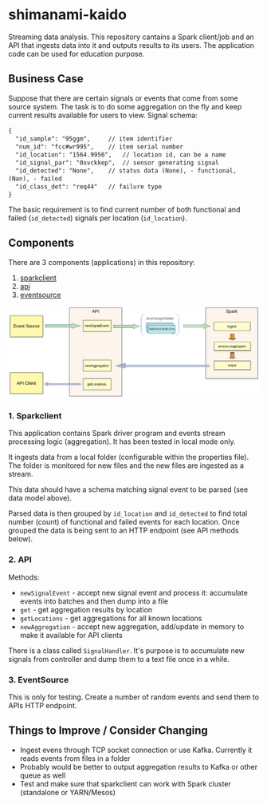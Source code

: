 # shimanami-kaido
Streaming data analysis.
This repository cantains a Spark client/job and an API that ingests data into it and outputs results to its users.
The application code can be used for education purpose.

## Business Case
Suppose that there are certain signals or events that come from some source system. The task is to do some aggregation on the fly and keep current results available for users to view.
Signal schema:

```
{
  "id_sample": "95ggm", 	// item identifier
  "num_id": "fcc#wr995", 	// item serial number
  "id_location": "1564.9956", 	// location id, can be a name
  "id_signal_par": "0xvckkep",	// sensor generating signal
  "id_detected": "None", 	// status data (None), - functional, (Nan), - failed
  "id_class_det": "req44"	// failure type
}
```

The basic requirement is to find current number of both functional and failed (`id_detected`) signals per location (`id_location`).


## Components
There are 3 components (applications) in this repository:
1. [sparkclient](https://github.com/oleglukin/shimanami-kaido/tree/master/java/sparkclient)
2. [api](https://github.com/oleglukin/shimanami-kaido/tree/master/java/api)
3. [eventsource](https://github.com/oleglukin/shimanami-kaido/tree/master/java/eventsource)


![Components](./components.png)


### 1. Sparkclient
This application contains Spark driver program and events stream processing logic (aggregation). It has been tested in local mode only.

It ingests data from a local folder (configurable within the properties file). The folder is monitored for new files and the new files are ingested as a stream.

This data should have a schema matching signal event to be parsed (see data model above).

Parsed data is then grouped by `id_location` and `id_detected` to find total number (count) of functional and failed events for each location.
Once grouped the data is being sent to an HTTP endpoint (see API methods below).

### 2. API
Methods:
- `newSignalEvent` - accept new signal event and process it: accumulate events into batches and then dump into a file
- `get` - get aggregation results by location
- `getLocations` - get aggregations for all known locations
- `newAggregation` - accept new aggregation, add/update in memory to make it available for API clients

There is a class called `SignalHandler`. It's purpose is to accumulate new signals from controller and dump them to a text file once in a while.

### 3. EventSource
This is only for testing. Create a number of random events and send them to APIs HTTP endpoint.


## Things to Improve / Consider Changing
- Ingest evens through TCP socket connection or use Kafka. Currently it reads events from  files in a folder
- Probably would be better to output aggregation results to Kafka or other queue as well
- Test and make sure that sparkclient can work with Spark cluster (standalone or YARN/Mesos)
